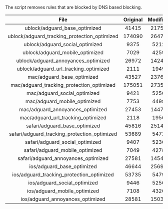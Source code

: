 The script removes rules that are blocked by DNS based blocking.


| File | Original | Modified |
|:----:|:-----:|:-----:|
| ublock/adguard_base_optimized | 41415 | 21751 |
| ublock/adguard_tracking_protection_optimized | 174090 | 26477 |
| ublock/adguard_social_optimized | 9375 | 5212 |
| ublock/adguard_mobile_optimized | 7029 | 4259 |
| ublock/adguard_annoyances_optimized | 26972 | 14240 |
| ublock/adguard_url_tracking_optimized | 2111 | 1949 |
| mac/adguard_base_optimized | 43527 | 23769 |
| mac/adguard_tracking_protection_optimized | 175051 | 27350 |
| mac/adguard_social_optimized | 9421 | 5250 |
| mac/adguard_mobile_optimized | 7753 | 4499 |
| mac/adguard_annoyances_optimized | 27453 | 14473 |
| mac/adguard_url_tracking_optimized | 2118 | 1956 |
| safari/adguard_base_optimized | 45816 | 25147 |
| safari/adguard_tracking_protection_optimized | 53689 | 5472 |
| safari/adguard_social_optimized | 9407 | 5230 |
| safari/adguard_mobile_optimized | 7049 | 4278 |
| safari/adguard_annoyances_optimized | 27581 | 14547 |
| ios/adguard_base_optimized | 46644 | 25699 |
| ios/adguard_tracking_protection_optimized | 53735 | 5479 |
| ios/adguard_social_optimized | 9446 | 5250 |
| ios/adguard_mobile_optimized | 7108 | 4320 |
| ios/adguard_annoyances_optimized | 28581 | 15031 |